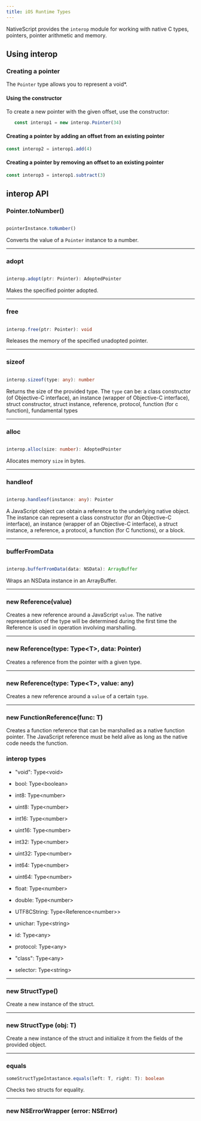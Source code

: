 ```yaml
---
title: iOS Runtime Types
---
```


NativeScript provides the `interop` module for working with native C types, pointers, pointer arithmetic and memory.


<!-- TODO: Add examples -->

## Using interop

### Creating a pointer

The `Pointer` type allows you to represent a void*.

#### Using the constructor

To create a new pointer with the given offset, use the constructor:

```ts
   const interop1 = new interop.Pointer(34)
```

#### Creating a pointer by adding an offset from an existing pointer

 ```ts
const interop2 = interop1.add(4)
 ```

#### Creating a pointer by removing an offset to an existing pointer

 ```ts
const interop3 = interop1.subtract(3)
 ```

## interop API

### Pointer.toNumber()

```ts

pointerInstance.toNumber()

```

Converts the value of a `Pointer` instance to a number.

---

### adopt

```ts

interop.adopt(ptr: Pointer): AdoptedPointer

```

Makes the specified pointer adopted.

---

### free

```ts

interop.free(ptr: Pointer): void

```

Releases the memory of the specified unadopted pointer.

---

### sizeof

```ts

interop.sizeof(type: any): number

```
Returns the size of the provided type. The `type` can be: a class constructor (of Objective-C interface), an instance (wrapper of Objective-C interface), struct constructor, struct instance, reference, protocol, function (for c function), fundamental types

---

### alloc

```ts

interop.alloc(size: number): AdoptedPointer

```

Allocates memory `size` in bytes.

---

### handleof

```ts

interop.handleof(instance: any): Pointer

```

A JavaScript object can obtain a reference to the underlying native object. The instance can represent a class constructor (for an Objective-C interface), an instance (wrapper of an Objective-C interface), a struct instance, a reference, a protocol, a function (for C functions), or a block.

---

### bufferFromData

```ts

interop.bufferFromData(data: NSData): ArrayBuffer

```

Wraps an NSData instance in an ArrayBuffer.

---


### new Reference(value)

Creates a new reference around a JavaScript `value`. The native representation of the type will be determined during the first time the Reference is used in operation involving marshalling.

---

### new Reference(type: Type\<T\>, data: Pointer)

Creates a reference from the pointer with a given type.

---

### new Reference(type: Type\<T\>, value: any)

Creates a new reference around a `value` of a certain `type`.

---

### new FunctionReference(func: T)

Creates a function reference that can be marshalled as a native function pointer. The JavaScript reference must be held alive as long as the native code needs the function.

### interop types


- "void": Type\<void\>
- bool: Type\<boolean\>
- int8: Type\<number\>
- uint8: Type\<number\>
- int16: Type\<number\>
- uint16: Type\<number\>
- int32: Type\<number\>
- uint32: Type\<number\>
- int64: Type\<number\>
- uint64: Type\<number\>
- float: Type\<number\>
- double: Type\<number\>

- UTF8CString: Type\<Reference\<number\>\>
- unichar: Type\<string\>

- id: Type\<any\>
- protocol: Type\<any\>
- "class": Type\<any\>
- selector: Type\<string\>

----

### new StructType()

Create a new instance of the struct.

---

### new StructType (obj: T)

Create a new instance of the struct and initialize it from the fields of the provided object.

---

### equals
```ts
someStructTypeIntastance.equals(left: T, right: T): boolean

```

Checks two structs for equality.

---

### new NSErrorWrapper (error: NSError)
<!-- TODO: Add description -->